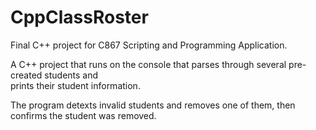 # CppClassRoster
Final C++ project for C867 Scripting and Programming Application. 

A C++ project that runs on the console that parses through several pre-created students and  
prints their student information.

The program detexts invalid students and removes one of them, then confirms the student was removed.
